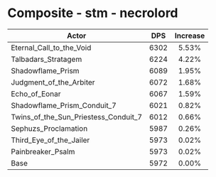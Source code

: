# Composite - stm - necrolord
| Actor | DPS | Increase |
|---|:---:|:---:|
|Eternal_Call_to_the_Void|6302|5.53%|
|Talbadars_Stratagem|6224|4.22%|
|Shadowflame_Prism|6089|1.95%|
|Judgment_of_the_Arbiter|6072|1.68%|
|Echo_of_Eonar|6067|1.59%|
|Shadowflame_Prism_Conduit_7|6021|0.82%|
|Twins_of_the_Sun_Priestess_Conduit_7|6012|0.66%|
|Sephuzs_Proclamation|5987|0.26%|
|Third_Eye_of_the_Jailer|5973|0.02%|
|Painbreaker_Psalm|5973|0.02%|
|Base|5972|0.00%|
